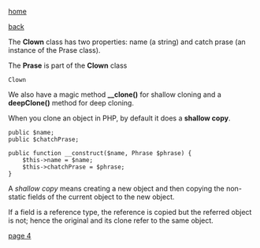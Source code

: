 [home](./page01.md)

[back](./page01.md)


The **Clown** class has two properties: name (a string) and catch prase (an instance of the Prase class).

The **Prase** is part of the **Clown** class

```
Clown
```

We also have a magic method **__clone()** for shallow cloning and a **deepClone()** method for deep cloning.

When you clone an object in PHP, by default it does a **shallow copy**. 

```
public $name;
public $chatchPrase;
```


```
public function __construct($name, Phrase $phrase) {
    $this->name = $name;
    $this->chatchPrase = $phrase;
}
```



A *shallow copy* means creating a new object and then copying the non-static fields of the current object to the new object. 

If a field is a reference type, the reference is copied but the referred object is not; hence the original and its clone refer to the same object.


[page 4](./page04.md)
